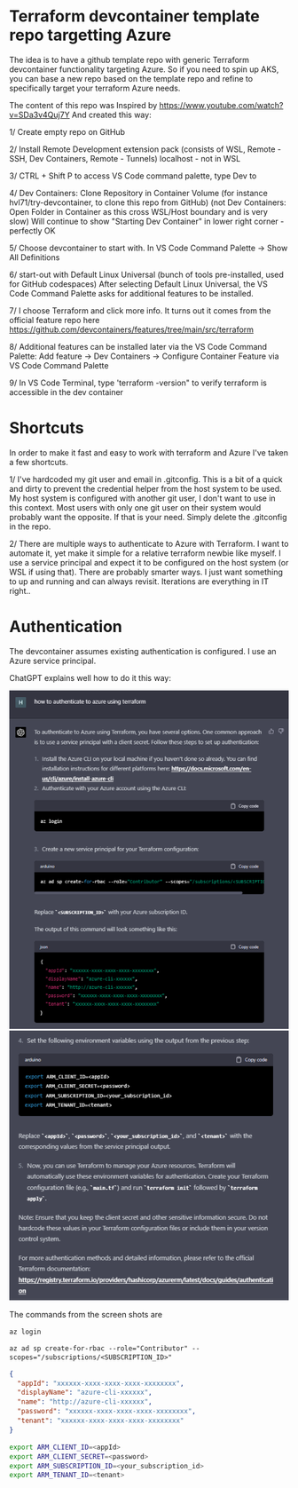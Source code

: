 # Terraform devcontainer template repo targetting Azure

The idea is to have a github template repo with generic Terraform devcontainer
functionality targeting Azure. So if you need to spin up AKS, you can base a new repo
based on the template repo and refine to specifically target your terraform Azure needs.

The content of this repo was Inspired by https://www.youtube.com/watch?v=SDa3v4Quj7Y
And created this way:

1/ Create empty repo on GitHub

2/ Install Remote Development extension pack (consists of WSL, Remote - SSH, Dev Containers, Remote - Tunnels) localhost - not in WSL

3/ CTRL + Shift P to access VS Code command palette, type Dev to 

4/ Dev Containers: Clone Repository in Container Volume (for instance hvl71/try-devcontainer, to clone this repo from GitHub)
(not Dev Containers: Open Folder in Container as this cross WSL/Host boundary and is very slow)
Will continue to show "Starting Dev Container" in lower right corner - perfectly OK

5/ Choose devcontainer to start with. In VS Code Command Palette -> Show All Definitions

6/ start-out with Default Linux Universal (bunch of tools pre-installed, used for GitHub codespaces)
After selecting Default Linux Universal, the VS Code Command Palette asks for additional features to be installed.

7/ 	I choose Terraform and click more info. It turns out it comes from the official feature repo here https://github.com/devcontainers/features/tree/main/src/terraform

8/ Additional features can be installed later via the VS Code Command Palette:
Add feature -> Dev Containers -> Configure Container Feature via VS Code Command Palette

9/ In VS Code Terminal, type 'terraform -version" to verify terraform is accessible in the dev container

# Shortcuts

In order to make it fast and easy to work with terraform and Azure I've taken a few shortcuts.

1/ I've hardcoded my git user and email in .gitconfig. This is a bit of a quick and dirty to prevent the credential helper from
the host system to be used. My host system is configured with another git user, I don't want to use in this context. Most users
with only one git user on their system would probably want the opposite. If that is your need. Simply delete the .gitconfig in 
the repo.

2/ There are multiple ways to authenticate to Azure with Terraform. I want to automate it, yet make it simple for a relative
terraform newbie like myself. I use a service principal and expect it to be configured on the host system (or WSL if using that).
There are probably smarter ways. I just want something to up and running and can always revisit. 
Iterations are everything in IT right..

# Authentication

The devcontainer assumes existing authentication is configured. I use an Azure service principal.

ChatGPT explains well how to do it this way:

![Create Azure SP - step 1](./readme.res/1.png "Create an Azure service principal")
![Create Azure SP - step 2](./readme.res/2.png "Create an Azure service principal continued")

The commands from the screen shots are

```
az login
```

```
az ad sp create-for-rbac --role="Contributor" --scopes="/subscriptions/<SUBSCRIPTION_ID>"
```

```json
{
  "appId": "xxxxxx-xxxx-xxxx-xxxx-xxxxxxxx",
  "displayName": "azure-cli-xxxxxx",
  "name": "http://azure-cli-xxxxxx",
  "password": "xxxxxx-xxxx-xxxx-xxxx-xxxxxxxx",
  "tenant": "xxxxxx-xxxx-xxxx-xxxx-xxxxxxxx"
}
```

```bash
export ARM_CLIENT_ID=<appId>
export ARM_CLIENT_SECRET=<password>
export ARM_SUBSCRIPTION_ID=<your_subscription_id>
export ARM_TENANT_ID=<tenant>
```